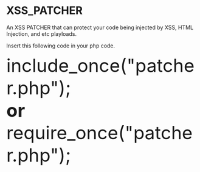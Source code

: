 # XSS_PATCHER
An XSS PATCHER that can protect your code being injected by XSS, HTML Injection, and etc playloads.


Insert this following code in your php code.

<font size=10>include_once("patcher.php");
<br>
<strong>or</strong><br>
require_once("patcher.php");

